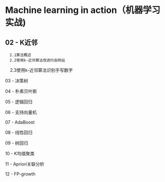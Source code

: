 Machine learning in action（机器学习实战)
=========
02 - K近邻
---------
      2.1算法概述
      2.2使用k-近邻算法改进约会网站
      2.3使用k-近邻算法识别手写数字

03 - 决策树

04 - 朴素贝叶斯

05 - 逻辑回归

06 - 支持向量机

07 - AdaBoost

08 - 线性回归

09 - 树回归

10 - K均值聚类

11 - Apriori关联分析

12 - FP-growth
